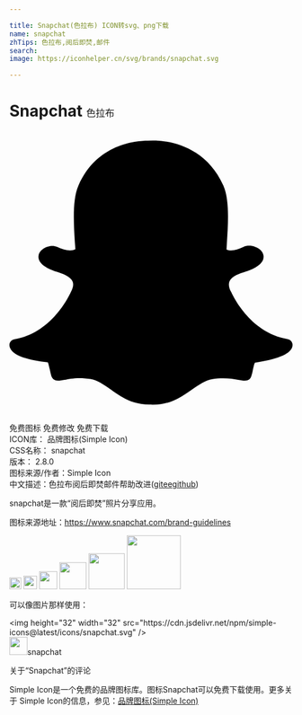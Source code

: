 ```yaml
---

title: Snapchat(色拉布) ICON转svg、png下载
name: snapchat
zhTips: 色拉布,阅后即焚,邮件
search: 
image: https://iconhelper.cn/svg/brands/snapchat.svg

---
```


# Snapchat  <small style="font-size: 60%;font-weight: 100">色拉布</small>

<div id="svg" class="svg-wrap">
<svg role="img" viewBox="0 0 24 24" xmlns="http://www.w3.org/2000/svg"><title>Snapchat icon</title><path d="M12.206.793c.99 0 4.347.276 5.93 3.821.529 1.193.403 3.219.299 4.847l-.003.06c-.012.18-.022.345-.03.51.075.045.203.09.401.09.3-.016.659-.12 1.033-.301.165-.088.344-.104.464-.104.182 0 .359.029.509.09.45.149.734.479.734.838.015.449-.39.839-1.213 1.168-.089.029-.209.075-.344.119-.45.135-1.139.36-1.333.81-.09.224-.061.524.12.868l.015.015c.06.136 1.526 3.475 4.791 4.014.255.044.435.27.42.509 0 .075-.015.149-.045.225-.24.569-1.273.988-3.146 1.271-.059.091-.12.375-.164.57-.029.179-.074.36-.134.553-.076.271-.27.405-.555.405h-.03c-.135 0-.313-.031-.538-.074-.36-.075-.765-.135-1.273-.135-.3 0-.599.015-.913.074-.6.104-1.123.464-1.723.884-.853.599-1.826 1.288-3.294 1.288-.06 0-.119-.015-.18-.015h-.149c-1.468 0-2.427-.675-3.279-1.288-.599-.42-1.107-.779-1.707-.884-.314-.045-.629-.074-.928-.074-.54 0-.958.089-1.272.149-.211.043-.391.074-.54.074-.374 0-.523-.224-.583-.42-.061-.192-.09-.389-.135-.567-.046-.181-.105-.494-.166-.57-1.918-.222-2.95-.642-3.189-1.226-.031-.063-.052-.15-.055-.225-.015-.243.165-.465.42-.509 3.264-.54 4.73-3.879 4.791-4.02l.016-.029c.18-.345.224-.645.119-.869-.195-.434-.884-.658-1.332-.809-.121-.029-.24-.074-.346-.119-1.107-.435-1.257-.93-1.197-1.273.09-.479.674-.793 1.168-.793.146 0 .27.029.383.074.42.194.789.3 1.104.3.234 0 .384-.06.465-.105l-.046-.569c-.098-1.626-.225-3.651.307-4.837C7.392 1.077 10.739.807 11.727.807l.419-.015h.06z"/></svg>
</div>
<detail full-name='snapchat'></detail>

<div class="detail-page">
<p>
<span><span class="badge-success badge">免费图标</span> <span class="badge-success badge">免费修改</span>  <span class="badge-success badge">免费下载</span> </span>
<br/>
<span>
ICON库：
<span class="badge-secondary badge">品牌图标(Simple Icon)</span> 
</span>
<br/>
<span>
CSS名称：
<span class="badge-secondary badge">snapchat</span> 
</span>

<br/>
<span>
版本：
<span class="badge-secondary badge">2.8.0</span> 
</span>
<br/>
<span>图标来源/作者：<span class="badge-light badge">Simple Icon</span></span> 
<br/>
<span class="zh-detail">中文描述：<span class="badge-primary badge">色拉布</span><span class="badge-primary badge">阅后即焚</span><span class="badge-primary badge">邮件</span><span class="help-link"><span>帮助改进</span>(<a href="https://gitee.com/liuwave/icon-helper/edit/master/json/brands/snapchat.json" target="_blank" rel="noopener noreferrer">gitee</a><a href="https://github.com/liuwave/icon-helper/edit/master/json/brands/snapchat.json" target="_blank" rel="noopener noreferrer">github</a></span>)</span><br/>
</p>
</div><div class="description description alert alert-light"><p>snapchat是一款“阅后即焚”照片分享应用。</p><p>图标来源地址：<a href="https://www.snapchat.com/brand-guidelines" target="_blank" rel="noopener noreferrer">https://www.snapchat.com/brand-guidelines</a></p></div>
<div class="alert alert-dark">
<img height="21" width="21" src="https://cdn.jsdelivr.net/npm/simple-icons@latest/icons/snapchat.svg" />
<img height="24" width="24" src="https://cdn.jsdelivr.net/npm/simple-icons@latest/icons/snapchat.svg" />
<img height="32" width="32" src="https://cdn.jsdelivr.net/npm/simple-icons@latest/icons/snapchat.svg" />
<img height="48" width="48" src="https://cdn.jsdelivr.net/npm/simple-icons@latest/icons/snapchat.svg" />
<img height="64" width="64" src="https://cdn.jsdelivr.net/npm/simple-icons@latest/icons/snapchat.svg" />
<img height="96" width="96" src="https://cdn.jsdelivr.net/npm/simple-icons@latest/icons/snapchat.svg" />

</div>
<div>
  <p>可以像图片那样使用：    
  </p>
  <div class="alert alert-primary" style="font-size: 14px">
    &lt;img height="32" width="32" src="https://cdn.jsdelivr.net/npm/simple-icons@latest/icons/snapchat.svg" /&gt;
    <copy-btn content='<img height="32" width="32" src="https://cdn.jsdelivr.net/npm/simple-icons@latest/icons/snapchat.svg" />'></copy-btn>
  </div>
  <div class="alert alert-secondary">
    <img height="32" width="32" src="https://cdn.jsdelivr.net/npm/simple-icons@latest/icons/snapchat.svg" />snapchat
    <copy-btn content="snapchat" btn-title="复制图标名称"></copy-btn>
  </div>
</div>

<Vssue title="关于“Snapchat”的评论" >关于“Snapchat”的评论</Vssue>


<div><p>Simple Icon是一个免费的品牌图标库。图标Snapchat可以免费下载使用。更多关于  Simple Icon的信息，参见：<a target="_blank" href="https://iconhelper.cn/brands.html">品牌图标(Simple Icon)</a>
</p></div>

